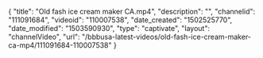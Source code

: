 {
    "title": "Old fash ice cream maker CA.mp4",
    "description": "",
    "channelid": "111091684",
    "videoid": "110007538",
    "date_created": "1502525770",
    "date_modified": "1503590930",
    "type": "captivate",
    "layout": "channelVideo",
    "url": "\/bbbusa-latest-videos\/old-fash-ice-cream-maker-ca-mp4\/111091684-110007538"
}